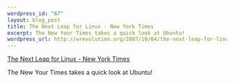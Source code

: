 ```yaml
--- 
wordpress_id: "67"
layout: blog_post
title: The Next Leap for Linux - New York Times
excerpt: The New Your Times takes a quick look at Ubuntu!
wordpress_url: http://wrevolution.org/2007/10/04/the-next-leap-for-linux-new-york-times/
---
```

<a href="http://www.nytimes.com/2007/10/04/technology/circuits/04basics.html?_r=2&oref=slogin&oref=slogin">The Next Leap for Linux - New York Times</a>

The New Your Times takes a quick look at Ubuntu!
